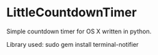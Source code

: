 # LittleCountdownTimer
Simple countdown timer for OS X written in python.

Library used:
sudo gem install terminal-notifier